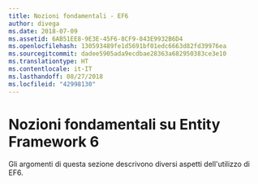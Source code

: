 ```yaml
---
title: Nozioni fondamentali - EF6
author: divega
ms.date: 2018-07-09
ms.assetid: 6AB51EE8-9E3E-45F6-8CF9-843E9932B6D4
ms.openlocfilehash: 130593489fe1d5691bf01edc6663d82fd39976ea
ms.sourcegitcommit: dadee5905ada9ecdbae28363a682950383ce3e10
ms.translationtype: HT
ms.contentlocale: it-IT
ms.lasthandoff: 08/27/2018
ms.locfileid: "42998130"
---
```

# <a name="entity-framework-6-fundamentals"></a>Nozioni fondamentali su Entity Framework 6
Gli argomenti di questa sezione descrivono diversi aspetti dell'utilizzo di EF6.
